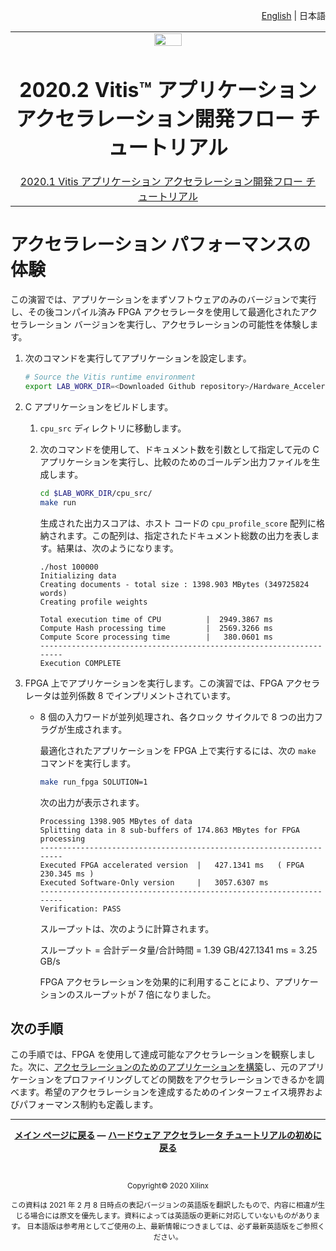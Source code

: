 <p align="right"><a href="../../../../README.md">English</a> | <a>日本語</a></p>
<table class="sphinxhide">
 <tr>
   <td align="center"><img src="https://japan.xilinx.com/content/dam/xilinx/imgs/press/media-kits/corporate/xilinx-logo.png" width="30%"/><h1>2020.2 Vitis™ アプリケーション アクセラレーション開発フロー チュートリアル</h1><a href="https://github.com/Xilinx/Vitis-Tutorials/tree/2020.1">2020.1 Vitis アプリケーション アクセラレーション開発フロー チュートリアル</a></td>
 </tr>
</table>

# アクセラレーション パフォーマンスの体験

この演習では、アプリケーションをまずソフトウェアのみのバージョンで実行し、その後コンパイル済み FPGA アクセラレータを使用して最適化されたアクセラレーション バージョンを実行し、アクセラレーションの可能性を体験します。

1. 次のコマンドを実行してアプリケーションを設定します。

   ```bash
   # Source the Vitis runtime environment
   export LAB_WORK_DIR=<Downloaded Github repository>/Hardware_Acceleration/Design_Tutorials/02-bloom
   ```

2. C アプリケーションをビルドします。

   1. `cpu_src` ディレクトリに移動します。

   2. 次のコマンドを使用して、ドキュメント数を引数として指定して元の C アプリケーションを実行し、比較のためのゴールデン出力ファイルを生成します。

      ```bash
      cd $LAB_WORK_DIR/cpu_src/
      make run
      ```

      生成された出力スコアは、ホスト コードの `cpu_profile_score` 配列に格納されます。この配列は、指定されたドキュメント総数の出力を表します。結果は、次のようになります。

      ```
      ./host 100000
      Initializing data
      Creating documents - total size : 1398.903 MBytes (349725824 words)
      Creating profile weights

      Total execution time of CPU          |  2949.3867 ms
      Compute Hash processing time         |  2569.3266 ms
      Compute Score processing time        |   380.0601 ms
      --------------------------------------------------------------------
      Execution COMPLETE
      ```

3. FPGA 上でアプリケーションを実行します。この演習では、FPGA アクセラレータは並列係数 8 でインプリメントされています。

   * 8 個の入力ワードが並列処理され、各クロック サイクルで 8 つの出力フラグが生成されます。

     最適化されたアプリケーションを FPGA 上で実行するには、次の `make` コマンドを実行します。

     ```bash
     make run_fpga SOLUTION=1
     ```

     次の出力が表示されます。

     ```
     Processing 1398.905 MBytes of data
     Splitting data in 8 sub-buffers of 174.863 MBytes for FPGA processing
     --------------------------------------------------------------------
     Executed FPGA accelerated version  |   427.1341 ms   ( FPGA 230.345 ms )
     Executed Software-Only version     |   3057.6307 ms
     --------------------------------------------------------------------
     Verification: PASS
     ```

     スループットは、次のように計算されます。

     スループット = 合計データ量/合計時間 = 1.39 GB/427.1341 ms = 3.25 GB/s

     FPGA アクセラレーションを効果的に利用することにより、アプリケーションのスループットが 7 倍になりました。

## 次の手順

この手順では、FPGA を使用して達成可能なアクセラレーションを観察しました。次に、[アクセラレーションのためのアプリケーションを構築](./3_architect-the-application.md)し、元のアプリケーションをプロファイリングしてどの関数をアクセラレーションできるかを調べます。希望のアクセラレーションを達成するためのインターフェイス境界およびパフォーマンス制約も定義します。

<hr/>
<p align= center class="sphinxhide"><b><a href="../../../README.md">メイン ページに戻る</a> &mdash; <a href="../../README.md/">ハードウェア アクセラレータ チュートリアルの初めに戻る</a></b></p></br><p align="center" class="sphinxhide"><sup>Copyright&copy; 2020 Xilinx</sup></p>
<p align="center"><sup>この資料は 2021 年 2 月 8 日時点の表記バージョンの英語版を翻訳したもので、内容に相違が生じる場合には原文を優先します。資料によっては英語版の更新に対応していないものがあります。
日本語版は参考用としてご使用の上、最新情報につきましては、必ず最新英語版をご参照ください。</sup></p>
